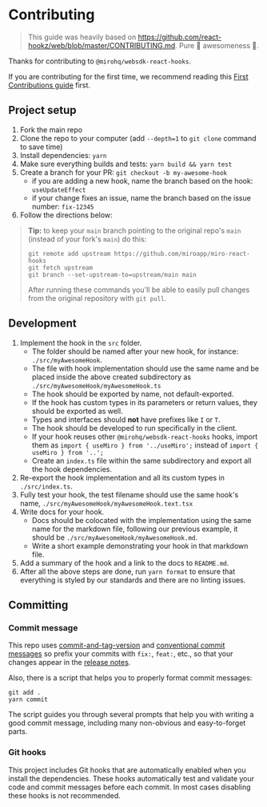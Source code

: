 # Contributing

> This guide was heavily based on https://github.com/react-hookz/web/blob/master/CONTRIBUTING.md. Pure :sparkling_heart: awesomeness :sparkling_heart:.

Thanks for contributing to `@mirohq/websdk-react-hooks`.

If you are contributing for the first time, we recommend reading this
[First Contributions guide](https://github.com/firstcontributions/first-contributions) first.

## Project setup

1. Fork the main repo
2. Clone the repo to your computer (add `--depth=1` to `git clone` command to save time)
3. Install dependencies: `yarn`
4. Make sure everything builds and tests: `yarn build && yarn test`
5. Create a branch for your PR: `git checkout -b my-awesome-hook`
   - if you are adding a new hook, name the branch based on the hook: `useUpdateEffect`
   - if your change fixes an issue, name the branch based on the issue number: `fix-12345`
6. Follow the directions below:

> **Tip:** to keep your `main` branch pointing to the original repo's `main` (instead of your
> fork's `main`) do this:
>
> ```shell
> git remote add upstream https://github.com/miroapp/miro-react-hooks
> git fetch upstream
> git branch --set-upstream-to=upstream/main main
> ```
>
> After running these commands you'll be able to easily pull changes from the original repository
> with
> `git pull`.

## Development

1. Implement the hook in the `src` folder.
   - The folder should be named after your new hook, for instance: `./src/myAwesomeHook`.
   - The file with hook implementation should use the same name and be placed inside the above created subdirectory as `./src/myAwesomeHook/myAwesomeHook.ts`
   - The hook should be exported by name, not default-exported.
   - If the hook has custom types in its parameters or return values, they should be exported as
     well.
   - Types and interfaces should **not** have prefixes like `I` or `T`.
   - The hook should be developed to run specifically in the client.
   - If your hook reuses other `@mirohq/websdk-react-hooks` hooks, import them as
     `import { useMiro } from '../useMiro';` instead of
     `import { useMiro } from '..';`
    - Create an `index.ts` file within the same subdirectory and export all the hook dependencies.
2. Re-export the hook implementation and all its custom types in `./src/index.ts`.
3. Fully test your hook, the test filename should use the same hook's name, `./src/myAwesomeHook/myAwesomeHook.text.tsx`
4. Write docs for your hook.
   - Docs should be colocated with the implementation using the same name for the markdown file, following our previous example, it should be `./src/myAwesomeHook/myAwesomeHook.md`.
   - Write a short example demonstrating your hook in that markdown file.
5. Add a summary of the hook and a link to the docs to `README.md`.
6. After all the above steps are done, run `yarn format` to ensure that everything is styled by
   our standards and there are no linting issues.

## Committing

### Commit message

This repo uses [commit-and-tag-version](https://github.com/absolute-version/commit-and-tag-version) and
[conventional commit messages](https://conventionalcommits.org) so prefix your commits with `fix:`,
`feat:`, etc., so that your changes appear in the
[release notes](https://github.com/react-hookz/web/blob/main/CHANGELOG.md).

Also, there is a script that helps you to properly format commit messages:

```shell
git add .
yarn commit
```

The script guides you through several prompts that help you with writing a good commit message,
including many non-obvious and easy-to-forget parts.

### Git hooks

This project includes Git hooks that are automatically enabled when you install the dependencies.
These hooks automatically test and validate your code and commit messages before each commit. In
most cases disabling these hooks is not recommended.